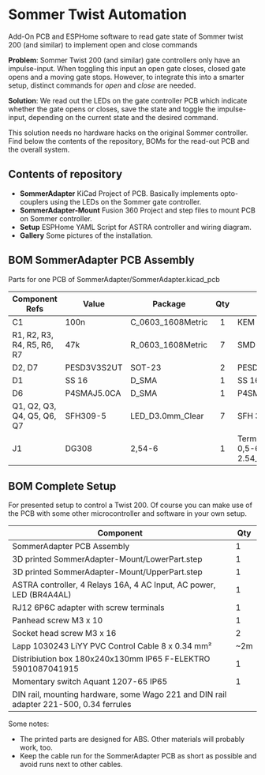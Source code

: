 # Sommer Twist Automation
 Add-On PCB and ESPHome software to read gate state of Sommer twist 200 (and similar) to implement open and close commands

**Problem**:  Sommer Twist 200 (and similar) gate controllers only have an impulse-input. When toggling this input an open gate closes, closed gate opens and a moving gate stops. 
However, to integrate this into a smarter setup, distinct commands for _open_ and _close_ are needed. 

**Solution**: We read out the LEDs on the gate controller PCB which indicate whether the gate opens or closes, save the state and toggle the impulse-input, depending on the current state and the desired command. 

This solution needs no hardware hacks on the original Sommer controller. 
Find below the contents of the repository, BOMs for the read-out PCB and the overall system. 

## Contents of repository
* **SommerAdapter** KiCad Project of PCB. Basically implements opto-couplers using the LEDs on the Sommer gate controller. 
* **SommerAdapter-Mount** Fusion 360 Project and step files to mount PCB on Sommer controller. 
* **Setup** ESPHome YAML Script for ASTRA controller and wiring diagram. 
* **Gallery** Some pictures of the installation. 

## BOM SommerAdapter PCB Assembly

Parts for one PCB of SommerAdapter/SommerAdapter.kicad_pcb

Component Refs | Value      | Package | Qty | Reichelt #
-------------- | ---------- | ------- | :-: | ------------
C1 |	100n |	C_0603_1608Metric |	1 | KEM Y5V0603 100N 
R1, R2, R3, R4, R5, R6, R7 |	47k |	R_0603_1608Metric |	7 | SMD-0603 47K
D2, D7 |	PESD3V3S2UT | 	SOT-23 |	2 | PESD3V3S2UT 
D1 |	SS 16 |	D_SMA |	1 | SS 16 
D6 |	P4SMAJ5.0CA |	D_SMA |	1 | P4SMAJ5.0CA 
Q1, Q2, Q3, Q4, Q5, Q6, Q7 |	SFH309-5 |	LED_D3.0mm_Clear |	7 | SFH 309-5 OSO 
J1 |	DG308 | 2,54-6 | 1 |	TerminalBlock_Phoenix_MPT-0,5-6-2.54_1x06_P2.54mm_Horizontal |	1 | DG308 2,54-6 


## BOM Complete Setup

For presented setup to control a Twist 200. Of course you can make use of the PCB with some other microcontroller and software in your own setup. 

Component | Qty
-------------- | ---------- 
SommerAdapter PCB Assembly |	1
3D printed SommerAdapter-Mount/LowerPart.step  |	1
3D printed SommerAdapter-Mount/UpperPart.step  |	1
ASTRA controller, 4 Relays 16A, 4 AC Input, AC power, LED (BR4A4AL)  |	1
RJ12 6P6C adapter with screw terminals |	1
Panhead screw M3 x 10 |	1
Socket head screw M3 x 16 | 2
Lapp 1030243 LiYY PVC Control Cable 8 x 0.34 mm² |	~2m
Distribiution box 180x240x130mm IP65 F-ELEKTRO 5901087041915 |	1
Momentary switch Aquant 1207-65 IP65 |	1
DIN rail, mounting hardware, some Wago 221 and DIN rail adapter 221-500, 0.34 ferrules  | 

Some notes:
* The printed parts are designed for ABS. Other materials will probably work, too. 
* Keep the cable run for the SommerAdapter PCB as short as possible and avoid runs next to other cables. 
